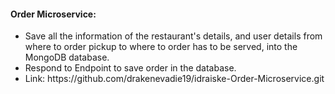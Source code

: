 <h4>Order Microservice: </h4>
<ul>
    <li>Save all the information of the restaurant's details, and user details from where to order pickup to where to order has to be served, into the MongoDB database. </li>
    <li>Respond to Endpoint to save order in the database. </li>
    <li>Link: https://github.com/drakenevadie19/idraiske-Order-Microservice.git </li>
</ul>